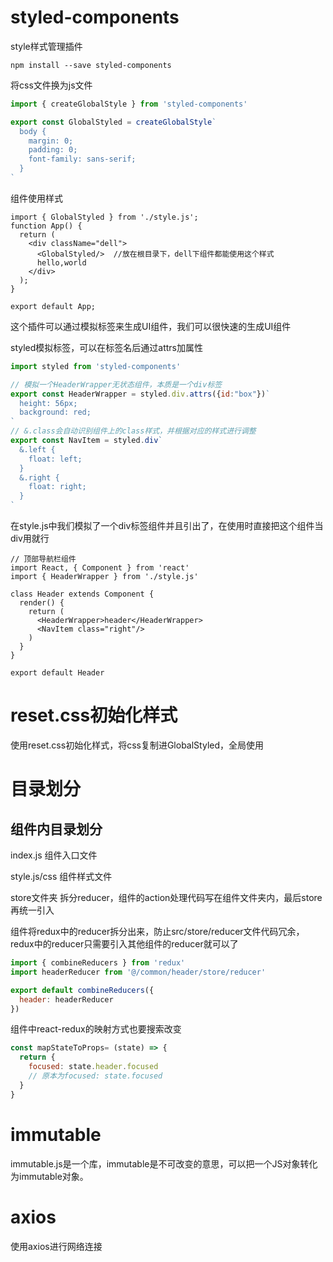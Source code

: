 # styled-components

style样式管理插件

```
npm install --save styled-components
```

将css文件换为js文件

```javascript
import { createGlobalStyle } from 'styled-components'

export const GlobalStyled = createGlobalStyle`
  body {
    margin: 0;
    padding: 0;
    font-family: sans-serif;
  }
`
```

组件使用样式

```react
import { GlobalStyled } from './style.js';
function App() {
  return (
    <div className="dell">
      <GlobalStyled/>  //放在根目录下，dell下组件都能使用这个样式
      hello,world
    </div>
  );
}

export default App;
```



这个插件可以通过模拟标签来生成UI组件，我们可以很快速的生成UI组件

styled模拟标签，可以在标签名后通过attrs加属性

```javascript
import styled from 'styled-components'

// 模拟一个HeaderWrapper无状态组件，本质是一个div标签
export const HeaderWrapper = styled.div.attrs({id:"box"})`
  height: 56px;
  background: red;
`
// &.class会自动识别组件上的class样式，并根据对应的样式进行调整
export const NavItem = styled.div`
  &.left {
    float: left;
  }
  &.right {
    float: right;
  }
`
```

在style.js中我们模拟了一个div标签组件并且引出了，在使用时直接把这个组件当div用就行

```react
// 顶部导航栏组件
import React, { Component } from 'react'
import { HeaderWrapper } from './style.js'

class Header extends Component {
  render() {
    return (
      <HeaderWrapper>header</HeaderWrapper>
      <NavItem class="right"/>
    )
  }
}

export default Header
```







# reset.css初始化样式

使用reset.css初始化样式，将css复制进GlobalStyled，全局使用



# 目录划分

## 组件内目录划分

index.js  组件入口文件

style.js/css  组件样式文件

store文件夹   拆分reducer，组件的action处理代码写在组件文件夹内，最后store再统一引入

组件将redux中的reducer拆分出来，防止src/store/reducer文件代码冗余，redux中的reducer只需要引入其他组件的reducer就可以了

```javascript
import { combineReducers } from 'redux'
import headerReducer from '@/common/header/store/reducer'

export default combineReducers({
  header: headerReducer
})
```

组件中react-redux的映射方式也要搜索改变

```javascript
const mapStateToProps= (state) => {
  return {
    focused: state.header.focused
    // 原本为focused: state.focused
  }
}
```





# immutable

immutable.js是一个库，immutable是不可改变的意思，可以把一个JS对象转化为immutable对象。



# axios

使用axios进行网络连接